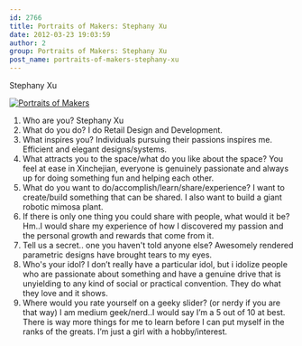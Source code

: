 ```yaml
---
id: 2766
title: Portraits of Makers: Stephany Xu
date: 2012-03-23 19:03:59
author: 2
group: Portraits of Makers: Stephany Xu
post_name: portraits-of-makers-stephany-xu
---
```


Stephany Xu

[![Portraits of Makers](http://farm7.staticflickr.com/6039/6854419454_e82ecbd42f_z.jpg)](http://www.flickr.com/photos/76398697@N08/6854419454/ "Portraits of Makers by xinchejian, on Flickr")

1. Who are you? Stephany Xu
2. What do you do? I do Retail Design and Development.
3. What inspires you? Individuals pursuing their passions inspires me. Efficient and elegant designs/systems.
4. What attracts you to the space/what do you like about the space? You feel at ease in Xinchejian, everyone is genuinely passionate and always up for doing something fun and helping each other.
5. What do you want to do/accomplish/learn/share/experience? I want to create/build something that can be shared. I also want to build a giant robotic mimosa plant.
6. If there is only one thing you could share with people, what would it be? Hm..I would share my experience of how I discovered my passion and the personal growth and rewards that come from it.
7. Tell us a secret.. one you haven't told anyone else? Awesomely rendered parametric designs have brought tears to my eyes.
8. Who's your idol? I don’t really have a particular idol, but i idolize people who are passionate about something and have a genuine drive that is unyielding to any kind of social or practical convention. They do what they love and it shows.
9. Where would you rate yourself on a geeky slider? (or nerdy if you are that way) I am medium geek/nerd..I would say I’m a 5 out of 10 at best. There is way more things for me to learn before I can put myself in the ranks of the greats. I’m just a girl with a hobby/interest.